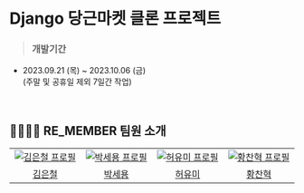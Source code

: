 # Django 당근마켓 클론 프로젝트

> ### 개발기간

- 2023.09.21 (목) ~ 2023.10.06 (금) 
<br /> (주말 및 공휴일 제외 7일간 작업)

<br />

## 👨‍👨‍👧‍👧 RE_MEMBER 팀원 소개

<table>
  <tr>
    <td align="center" width="150px">
      <a href="https://github.com/KimEuncheol222" target="_blank">
        <img src="https://avatars.githubusercontent.com/u/125336999?v=4" alt="김은철 프로필" />
      </a>
    </td>
    <td align="center" width="150px">
      <a href="https://github.com/se-yong" target="_blank">
        <img src="https://avatars.githubusercontent.com/u/84066943?v=4" alt="박세용 프로필" />
      </a>
    </td>
    <td align="center" width="150px">
      <a href="https://github.com/Yumi-Heo" target="_blank">
        <img src="https://avatars.githubusercontent.com/u/120551363?v=4" alt="허유미 프로필" />
      </a>
    </td>
    <td align="center" width="150px">
      <a href="https://github.com/Hwang-99" target="_blank">
        <img src="https://avatars.githubusercontent.com/u/70048161?v=4" alt="황찬혁 프로필" />
      </a>
    </td>
  </tr>
  <tr>
    <td align="center">
      <a href="https://github.com/KimEuncheol222" target="_blank">
        김은철
      </a>
    </td>
    <td align="center">
      <a href="https://github.com/se-yong" target="_blank">
        박세용
      </a>
    </td>
    <td align="center">
      <a href="https://github.com/Yumi-Heo" target="_blank">
        허유미
      </a>
    </td>
    <td align="center">
      <a href="https://github.com/Hwang-99" target="_blank">
        황찬혁
      </a>
    </td>
  </tr>
</table>